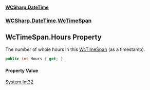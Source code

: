 #### [WCSharp\.DateTime](README.md 'README')
### [WCSharp\.DateTime](WCSharp.DateTime.md 'WCSharp\.DateTime').[WcTimeSpan](WCSharp.DateTime.WcTimeSpan.md 'WCSharp\.DateTime\.WcTimeSpan')

## WcTimeSpan\.Hours Property

The number of whole hours in this [WcTimeSpan](WCSharp.DateTime.WcTimeSpan.md 'WCSharp\.DateTime\.WcTimeSpan') \(as a timestamp\)\.

```csharp
public int Hours { get; }
```

#### Property Value
[System\.Int32](https://learn.microsoft.com/en-us/dotnet/api/system.int32 'System\.Int32')